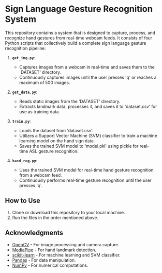 # Sign Language Gesture Recognition System

This repository contains a system that is designed to capture, process, and recognize hand gestures from real-time webcam feeds. It consists of four Python scripts that collectively build a complete sign language gesture recognition pipeline:

1. **`get_img.py`**:
   - Captures images from a webcam in real-time and saves them to the 'DATASET' directory.
   - Continuously captures images until the user presses 'q' or reaches a maximum of 500 images.

2. **`get_data.py`**:
   - Reads static images from the 'DATASET' directory.
   - Extracts landmark data, processes it, and saves it to 'dataset.csv' for use as training data.

3. **`train.py`**:
   - Loads the dataset from 'dataset.csv'.
   - Utilizes a Support Vector Machine (SVM) classifier to train a machine learning model on the hand sign data.
   - Saves the trained SVM model to 'model.pkl' using pickle for real-time ASL gesture recognition.

4. **`hand_reg.py`**:
   - Uses the trained SVM model for real-time hand gesture recognition from a webcam feed.
   - Continuously performs real-time gesture recognition until the user presses 'q'.

## How to Use

1. Clone or download this repository to your local machine.
2. Run the files in the order mentioned above.

## Acknowledgments

- [OpenCV](https://opencv.org/) - For image processing and camera capture.
- [MediaPipe](https://mediapipe.dev/) - For hand landmark detection.
- [scikit-learn](https://scikit-learn.org/) - For machine learning and SVM classifier.
- [Pandas](https://pandas.pydata.org/) - For data manipulation.
- [NumPy](https://numpy.org/) - For numerical computations.
